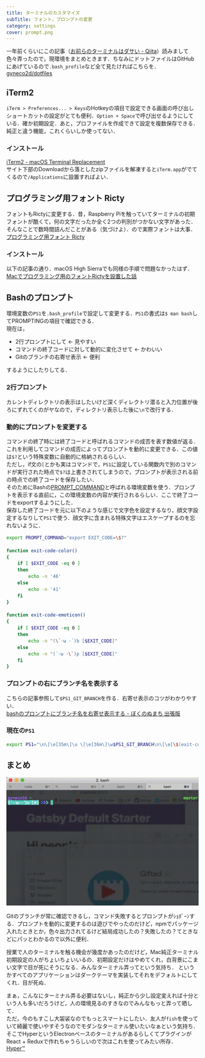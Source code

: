 ```yaml
---
title: ターミナルのカスタマイズ
subTitle: フォント，プロンプトの変更
category: settings
cover: prompt.png
---
```


一年前くらいにこの記事（[お前らのターミナルはダサい - Qiita](https://qiita.com/kinchiki/items/57e9391128d07819c321)）読みまして色々弄ったので，現環境をまとめときます．ちなみにドットファイルはGitHubにあげているので`.bash_profile`など全て見たければこちらを．  
[gyneco2d/dotfiles](https://github.com/gyneco2d/dotfiles)

## iTerm2
`iTerm > Preferences... > Keys`のHotkeyの項目で設定できる画面の呼び出しショートカットの設定がとても便利．`Option + Space`で呼び出せるようにしている．確か初期設定．あと，プロファイルを作成できて設定を複数保存できる．  
純正と違う機能，これくらいしか使ってない．

### インストール
[iTerm2 - macOS Terminal Replacement](https://www.iterm2.com)  
サイト下部のDownloadから落としたzipファイルを解凍すると`iTerm.app`がでてくるので`/Applications`に設置すればよい．  


## プログラミング用フォント Ricty
フォントもRictyに変更する．昔，Raspberry Piを触っていてターミナルの初期フォントが酷くて，何の文字だったか全く2つの判別がつかない文字があった．そんなことで数時間詰んだことがある（気づけよ）．ので実際フォントは大事．  
[プログラミング用フォント Ricty](http://www.rs.tus.ac.jp/yyusa/ricty.html)

### インストール
以下の記事の通り．macOS High Sierraでも同様の手順で問題なかったはず．  
[Macでプログラミング用のフォントRictyを設置した話](https://qiita.com/park-jh/items/3c5b9b4aa5619a3631b3)  


## Bashのプロンプト
環境変数の`PS1`を`.bash_profile`で設定して変更する．`PS1`の書式は`$ man bash`してPROMPTINGの項目で確認できる．  
現在は，  
- 2行プロンプトにして  ← 見やすい  
- コマンドの終了コードに対して動的に変化させて  ← かわいい  
- Gitのブランチの右寄せ表示  ← 便利  

するようにしたりしてる．

### 2行プロンプト
カレントディレクトリの表示はしたいけど深くディレクトリ潜ると入力位置が後ろにずれてくのがヤなので，ディレクトリ表示した後に`\n`で改行する．

### 動的にプロンプトを変更する
コマンドの終了時には終了コードと呼ばれるコマンドの成否を表す数値が返る．これを利用してコマンドの成否によってプロンプトを動的に変更できる．この値は`$?`という特殊変数に自動的に格納されるらしい．  
ただし，if文の`[`とかも実はコマンドで，`PS1`に設定している関数内で別のコマンドが実行された時点で`$?`は上書きされてしまうので，プロンプトが表示される前の時点での終了コードを保存したい．  
そのためにBashの[PROMPT_COMMAND](http://tldp.org/HOWTO/Bash-Prompt-HOWTO/x264.html)と呼ばれる環境変数を使う．プロンプトを表示する直前に，この環境変数の内容が実行されるらしい．ここで終了コードをexportするようにした．  
保存した終了コードを元に以下のような感じで文字色を設定するなり，顔文字設定するなりして`PS1`で使う．顔文字に含まれる特殊文字はエスケープするのを忘れないように．  

```bash
export PROMPT_COMMAND="export EXIT_CODE=\$?"

function exit-code-color()
{
    if [ $EXIT_CODE -eq 0 ]
    then
        echo -n '46'
    else
        echo -n '41'
    fi
}

function exit-code-emoticon()
{
    if [ $EXIT_CODE -eq 0 ]
    then
        echo -n "(\`･ω ･´)b [$EXIT_CODE]"
    else
        echo -n "(´･ω ･\`)p [$EXIT_CODE]"
    fi
}
```

### プロンプトの右にブランチ名を表示する
こちらの記事参照して`$PS1_GIT_BRANCH`を作る．右寄せ表示のコツがわかりやすい．  
[bashのプロンプトにブランチ名を右寄せ表示する - ぼくのぬまち 出張版](http://notogawa.hatenablog.com/entry/20120720/1342756620)

### 現在の`PS1`
```bash
export PS1="\n\[\e[35m\]\u \[\e[36m\]\w$PS1_GIT_BRANCH\n\[\e[\$(exit-code-color)m\]\$(exit-code-emoticon)\[\e[0m\] \[\e[34m\]❯\[\e[35m\]❯\[\e[36m\]❯ \[\e[0m\]"
```

## まとめ
![unsplash.com](./kawaii_prompt.gif)

Gitのブランチが常に確認できるし，コマンド失敗するとプロンプトがｼｮﾎﾞｰﾝする．プロンプトを動的に変更するのは遊びでやったのだけど，npmでパッケージ入れたときとか，色々出力されてるけど結局成功したの？失敗したの？てときなどにパッとわかるので以外に便利．  

授業で人のターミナルを触る機会が幾度かあったのだけど，Mac純正ターミナル初期設定の人がちょいちょいいるの．初期設定だけはやめてくれ，白背景にこまい文字で目が死にそうになる．みんなターミナル弄ってという気持ち． というかすべてのアプリケーションはダークテーマを実装してそれをデフォルトにしてくれ．目が死ぬ．  

まぁ，こんなにターミナル弄る必要はないし，純正から少し設定変えれば十分という人も多いだろうけど，人の環境見るのすきなのでみんなもっと弄って晒して．  
ただ，今のもすこし大袈裟なのでもっとスマートにしたい．友人が`fish`を使っていて綺麗で使いやすそうなのでモダンなターミナル使いたいなぁという気持ち．そこでHyperというElectronベースのターミナルがあるらしくてプラグインがReact + Reduxで作れちゃうらしいので次はこれを使ってみたい所存．  
[Hyper™](https://hyper.is/)
